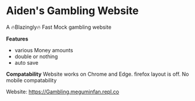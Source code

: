 #  Aiden's Gambling Website
A 🔥Blazingly🔥 Fast Mock gambling website 

**Features**
- various Money amounts
- double or nothing
- auto save

**Compatability**
Website works on Chrome and Edge.
firefox layout is off.
No mobile compatability

Website:
https://Gambling.meguminfan.repl.co
